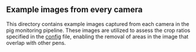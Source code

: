 ## Example images from every camera

This directory contains example images captured from each camera in the pig monitoring pipeline. These images are utilized to assess the crop ratios specified in the [config](assets/configuration_files/config.json) file, enabling the removal of areas in the image that overlap with other pens.
